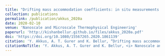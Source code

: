 ```yaml
---
title: "Drifting mass accommodation coefficients: in situ measurements from a steady state molecular dynamics setup"
collection: publications
permalink: /publication/akkus_2020a
date: 2020-02-10
venue: 'Nanoscale and Microscale Thermophysical Engineering'
paperurl: 'http://kishanbellur.github.io/files/akkus_2020a.pdf'
doi: 'https://doi.org/10.1080/15567265.2020.1861139'
citation: 'Y. Akkus, A. T. Gurer and K. Bellur, “Drifting mass accommodation coefficients: in situ measurements from a steady state molecular dynamics setup”, Nanoscale and Microscale Thermophysical Engineering, 25(1), 25-45, 2020.'
citationNoTitle: 'Y. Akkus, A. T. Gurer and K. Bellur, <i> Nanoscale and Microscale Thermophysical Engineering <i>, 25(1), 25-45, 2020.'
---
```

